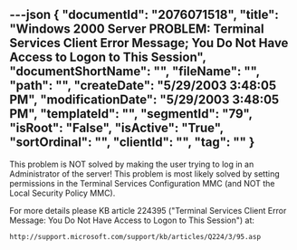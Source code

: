 ---json
{
  "documentId": "2076071518",
  "title": "Windows 2000 Server PROBLEM: Terminal Services Client Error Message; You Do Not Have Access to Logon to This Session",
  "documentShortName": "",
  "fileName": "",
  "path": "",
  "createDate": "5/29/2003 3:48:05 PM",
  "modificationDate": "5/29/2003 3:48:05 PM",
  "templateId": "",
  "segmentId": "79",
  "isRoot": "False",
  "isActive": "True",
  "sortOrdinal": "",
  "clientId": "",
  "tag": ""
}
---

This problem is NOT solved by making the user trying to log in an Administrator of the server! This problem is most likely solved by setting permissions in the Terminal Services Configuration MMC (and NOT the Local Security Policy MMC).

For more details please KB article 224395 (&quot;Terminal Services Client Error Message: You Do Not Have Access to Logon to This Session&quot;) at:

    http://support.microsoft.com/support/kb/articles/Q224/3/95.asp
